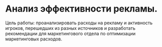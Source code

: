 # Анализ эффективности рекламы.
Цель работы: проанализировать расходы на рекламу и активность игроков, перешедших из разных источников и разработать рекомендации для маркетингового отдела по оптимизации маркетинговых расходов.
